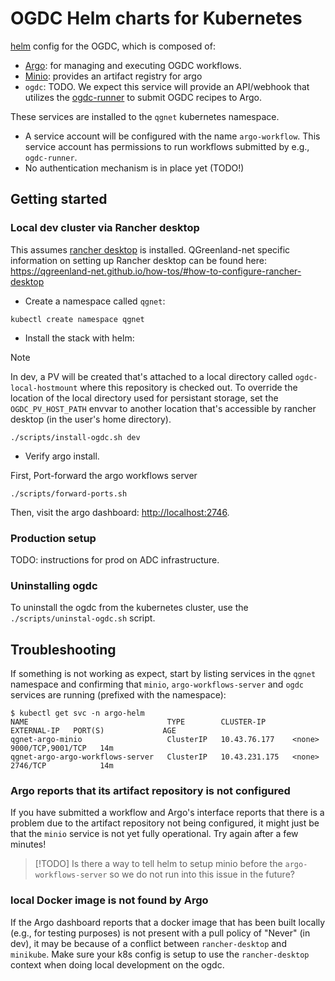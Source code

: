 # OGDC Helm charts for Kubernetes

[helm](https://helm.sh/) config for the OGDC, which is composed of:

* [Argo](https://argoproj.github.io/): for managing and executing OGDC workflows.
* [Minio](https://github.com/minio/minio): provides an artifact registry for argo
* `ogdc`: TODO. We expect this service will provide an API/webhook that utilizes
  the [ogdc-runner](https://github.com/QGreenland-Net/ogdc-runner/) to submit
  OGDC recipes to Argo.
  
These services are installed to the `qgnet` kubernetes namespace.

* A service account will be configured with the name `argo-workflow`. This
  service account has permissions to run workflows submitted by e.g.,
  `ogdc-runner`.
* No authentication mechanism is in place yet (TODO!)


## Getting started

### Local dev cluster via Rancher desktop

This assumes [rancher desktop](https://rancherdesktop.io/) is
installed. QGreenland-net specific information on setting up Rancher desktop can
be found here:
<https://qgreenland-net.github.io/how-tos/#how-to-configure-rancher-desktop>

* Create a namespace called `qgnet`:

```
kubectl create namespace qgnet
```

* Install the stack with helm:

> [!NOTE]
> In dev, a PV will be created that's attached to a local directory called
> `ogdc-local-hostmount` where this repository is checked out. To override the
> location of the local directory used for persistant storage, set the
> `OGDC_PV_HOST_PATH` envvar to another location that's accessible by rancher
> desktop (in the user's home directory).

```
./scripts/install-ogdc.sh dev
```

* Verify argo install.

First, Port-forward the argo workflows server

```
./scripts/forward-ports.sh
```

Then, visit the argo dashboard: <http://localhost:2746>.


### Production setup

TODO: instructions for prod on ADC infrastructure.

### Uninstalling ogdc

To uninstall the ogdc from the kubernetes cluster, use the
`./scripts/uninstal-ogdc.sh` script.


## Troubleshooting

If something is not working as expect, start by listing services in the
`qgnet` namespace and confirming that `minio`, `argo-workflows-server` and
`ogdc` services are running (prefixed with the namespace):

```
$ kubectl get svc -n argo-helm
NAME                               TYPE        CLUSTER-IP      EXTERNAL-IP   PORT(S)             AGE
qgnet-argo-minio                   ClusterIP   10.43.76.177    <none>        9000/TCP,9001/TCP   14m
qgnet-argo-argo-workflows-server   ClusterIP   10.43.231.175   <none>        2746/TCP            14m
```

### Argo reports that its artifact repository is not configured

If you have submitted a workflow and Argo's interface reports that there is a
problem due to the artifact repository not being configured, it might just be
that the `minio` service is not yet fully operational. Try again after a few
minutes!

> [!TODO]
> Is there a way to tell helm to setup minio before the `argo-workflows-server`
> so we do not run into this issue in the future?


### local Docker image is not found by Argo

If the Argo dashboard reports that a docker image that has been built locally
(e.g., for testing purposes) is not present with a pull policy of "Never" (in
dev), it may be because of a conflict between `rancher-desktop` and
`minikube`. Make sure your k8s config is setup to use the `rancher-desktop`
context when doing local development on the ogdc.
